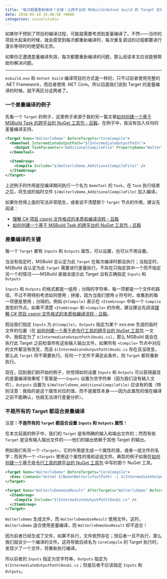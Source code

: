 ```yaml
---
title: "每次都要重新编译？太慢！让跨平台的 MSBuild/dotnet build 的 Target 支持差量编译"
date: 2018-05-14 15:46:50 +0800
categories: visualstudio
---
```


如果你干预到了项目的编译过程，可能就需要考虑到差量编译了。不然——当你的项目大起来的时候，就会感受到每次都重新编译时，每次重复调试的过程都要进行漫长等待时的绝望和无奈。

如果你正遭遇差量编译失效，每次都要重新编译的问题，那么阅读本文应该能够帮助你解决问题。

---

`msbuild.exe` 和 `dotnet build` 编译项目的方式是一样的，只不过前者使用完整的 .NET Framework，而后者使用 .NET Core。所以后面我们说到 Target 的差量编译的时候，就不再区分这两者了。

<div id="toc"></div>

### 一个差量编译的例子

先看一个 `Target` 的例子，这里例子来源于我的另一篇文章[如何创建一个基于 MSBuild Task 的跨平台的 NuGet 工具包 - 吕毅](https://walterlv.github.io/post/create-a-cross-platform-msbuild-task-based-nuget-tool.html)。在例子中，我没有加入任何的差量编译支持。

```xml
<Target Name="WalterlvDemo" BeforeTargets="CoreCompile">
  <DemoTool IntermediateOutputPath="$(IntermediateOutputPath)">
    <Output TaskParameter="AdditionalCompileFile" PropertyName="WalterlvDemo_AdditionalCompileFile" />
  </DemoTool>

  <ItemGroup>
    <Compile Include="$(WalterlvDemo_AdditionalCompileFile)" />
  </ItemGroup>
</Target>
```

上述例子的作用是在编译期间执行一个名为 `DemoTool` 的 `Task`，在 `Task` 执行结束之后，将生成的临时文件 `$(WalterlvDemo_AdditionalCompileFile)` 加入编译。

如果你觉得上面的写法非常陌生，或者说不清楚那个 `Target` 节点的作用，建议先阅读：

- [理解 C# 项目 csproj 文件格式的本质和编译流程 - 吕毅](https://walterlv.github.io/post/understand-the-csproj.html)
- [如何创建一个基于 MSBuild Task 的跨平台的 NuGet 工具包 - 吕毅](https://walterlv.github.io/post/create-a-cross-platform-msbuild-task-based-nuget-tool.html)

### 差量编译的关键

每一个 `Target` 都有 `Inputs` 和 `Outputs` 属性，可以设置，也可以不用设置。

当没有指定时，MSBuild 会认定为此 `Target` 在每次编译时都会执行；当指定时，MSBuild 会认定为此 `Target` 需要进行差量执行。不存在只指定其中一个而不指定另一个的情况——MSBuild 直接会提示此 Target 没有正确指定 `Inputs` 和 `Outputs`

`Inputs` 和 `Outputs` 的格式都是一组用 `;` 分隔的字符串，每一项都是一个文件的路径。不过不用特别考虑如何使用 `;` 拼接，因为当我们使用 `@` 符号时，收集到的每一项便是使用 `;` 分隔的。例如 `@(Compile)` 表示在 `<ItemGroup>` 中每一个 `Compile` 类型的节点。如果不清楚 `<ItemGroup>` 和 `<Compile>` 的作用，建议建议先阅读[理解 C# 项目 csproj 文件格式的本质和编译流程 - 吕毅](https://walterlv.github.io/post/understand-the-csproj.html)。

假设我们指定 `Inputs` 为 `@(Compile)`，`Outputs` 指定为某个 xxx.exe 生成的临时文件的位置（在 [如何创建一个基于命令行工具的跨平台的 NuGet 工具包](https://walterlv.github.io/post/create-a-cross-platform-command-based-nuget-tool.html) 一文中，我假定为了 `$(IntermediateOutputPath)Doubi.cs`），那么 MSBuild 就会在执行此 Target 之前检查所有这些输入输出文件。如果所有 `<Compile>` 节点中对应的文件都没有改变，而且 `$(IntermediateOutputPath)Doubi.cs` 存在且没改变，那么此 `Target` 将不需要执行。任何一个文件不满足此条件，则 `Target` 都将重新执行。

现在，回到我们刚开始的例子，你觉得如何设置 `Inputs` 和 `Outputs` 可以获得最佳的差量编译效果呢？答案是——`Inputs` 设置为空字符串（因为我们没有输入文件），`Outputs` 设置为 `$(WalterlvDemo_AdditionalCompileFile)` 应该有的值（特别注意：我指的是这个属性对应的值，而不是属性本身——因为此属性的值在编译之前不能确认，也就无法进行差量分析）。

### 不是所有的 Target 都适合差量编译

注意！**不是所有的 `Target` 都适合设置 `Inputs` 和 `Outputs` 属性**！

在本文前面的例子中，我们的 `Target` 是有明确的输入和输出文件的；然而有些 `Target` 是没有输入输出文件的——他们的输出依赖于其他 Target 的输出。

例如我们有另一个 `<Target>`，它的作用是生成一个属性的值，或者一组文件的名字；而另外一个 `<Target>` 使用这个属性的值和这组文件。典型的例子如我在[如何创建一个基于命令行工具的跨平台的 NuGet 工具包](https://walterlv.github.io/post/create-a-cross-platform-command-based-nuget-tool.html) 中写的那个 NuGet 工具。

```xml
<Target Name="WalterlvDemo" BeforeTargets="CoreCompile">
  <Exec Command="dotnet $(NuGetWalterlvToolPath) -i $(IntermediateOutputPath)Doubi.cs" />
</Target>

<Target Name="WalterlvDemoUseResult" AfterTargets="WalterlvDemo" BeforeTargets="CoreCompile">
  <ItemGroup>
    <Compile Include="$(IntermediateOutputPath)Doubi.cs" />
  </ItemGroup>
</Target>
```

`WalterlvDemo` 生成文件，而 `WalterlvDemoUseResult` 使用文件。这时，`WalterlvDemo` 适合使用差量编译，而 `WalterlvDemoUseResult` 却不适合！

因为前者已经生成了文件，如果不执行，文件依然存在；但后者一旦不执行，那么我们就会少一个编译的文件。这将导致后续名为 `CoreCompile` 的 Target 执行时，发现少了一个文件，将重新执行编译。

所以前者的 `Inputs` 指定为空字符串，`Outputs` 指定为 `$(IntermediateOutputPath)Doubi.cs`；但是后者不应该指定 `Inputs` 和 `Outputs`。
